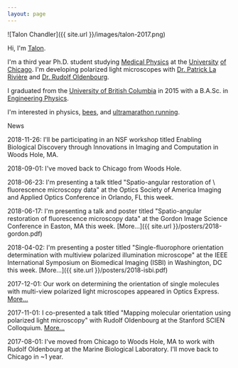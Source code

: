 ```yaml
---
layout: page
---
```


![Talon Chandler]({{ site.url }}/images/talon-2017.png)

Hi, I'm [Talon](https://books.google.com/books?id=pD6arNyKyi8C&pg=PT61&lpg=PT61&dq=%22Just+at+that+moment+the+Lord+of+the+Eagles+swept+down+from+above,+seized+him+in+his+talons,+and+was+gone.%22&source=bl&ots=2kfe5990uE&sig=8_ISf65WbcgOCJikcD5oP2Y2FXk&hl=en&sa=X&ved=0ahUKEwjO6IfYzvrTAhVLjlQKHXy0CXQQ6AEIKzAB#v=onepage&q=%22Just%20at%20that%20moment%20the%20Lord%20of%20the%20Eagles%20swept%20down%20from%20above%2C%20seized%20him%20in%20his%20talons%2C%20and%20was%20gone.%22&f=false).

I'm a third year Ph.D. student studying [Medical Physics][medphys] at the [University][chicago] [of Chicago][chicago]. I'm developing polarized light microscopes with [Dr. Patrick La][patrick] [Rivi&egrave;re][patrick] and [Dr. Rudolf Oldenbourg](http://www.mbl.edu/bell/current-faculty/oldenbourg-lab/). 

I graduated from the [University of British Columbia][ubc] in 2015 with a B.A.Sc. in [Engineering Physics][fizz].

I'm interested in physics, [bees](http://scandiahoney.com/), and [ultramarathon running](http://ultrasignup.com/results_participant.aspx?fname=Talon&lname=Chandler).

<span class="bold">News</span>

2018-11-26: I'll be participating in an NSF workshop titled Enabling Biological
    Discovery through Innovations in Imaging and Computation in Woods Hole, MA.

2018-09-01: I've moved back to Chicago from Woods Hole. 

2018-06-23: I'm presenting a talk titled "Spatio-angular restoration of \\
      fluorescence microscopy data" at the Optics Society of America Imaging and
      Applied Optics Conference in Orlando, FL this week.
      
2018-06-17: I'm presenting a talk and poster titled "Spatio-angular restoration
      of fluorescence microscopy data" at the Gordon Image Science Conference in Easton, MA this week. [More...]({{ site.url }}/posters/2018-gordon.pdf)

2018-04-02: I'm presenting a poster titled "Single-fluorophore orientation determination with multiview polarized illumination microscope" at the IEEE International Symposium on Biomedical Imaging (ISBI) in Washington, DC this week. [More...]({{ site.url }}/posters/2018-isbi.pdf)

2017-12-01: Our work on determining the orientation of single molecules with multi-view polarized light microscopes appeared in Optics Express. [More...](https://www.osapublishing.org/oe/abstract.cfm?uri=oe-25-25-31309&origin=search)

2017-11-01: I co-presented a talk titled "Mapping molecular orientation using polarized light microscopy" with Rudolf Oldenbourg at the Stanford SCIEN Colloquium. [More...](https://talks.stanford.edu/scien/scien-colloquium-series/#2017)

2017-08-01: I've moved from Chicago to Woods Hole, MA to work with Rudolf Oldenbourg at the Marine Biological Laboratory. I'll move back to Chicago in ~1 year.

[medphys]: http://medicalphysics.uchicago.edu/
[chicago]: https://www.uchicago.edu/
[patrick]: https://radiology.uchicago.edu/directory/patrick-la-riviere
[mbl]: http://www.mbl.edu/
[ubc]: https://www.ubc.ca/
[fizz]: http://www.engphys.ubc.ca/
